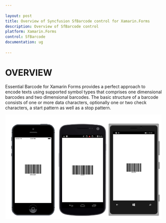 ```yaml
---

layout: post
title: Overview of Syncfusion SfBarcode control for Xamarin.Forms
description: Overview of SfBarcode control
platform: Xamarin.Forms
control: SfBarcode
documentation: ug

---
```


# OVERVIEW

Essential Barcode for Xamarin Forms provides a perfect approach to encode texts using supported symbol types that comprises one dimensional barcodes and two dimensional barcodes. The basic structure of a barcode consists of one or more data characters, optionally one or two check characters, a start pattern as well as a stop pattern.

![](overview_images/overview.png)
